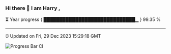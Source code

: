 ### Hi there 👋 I am Harry , 

⏳ Year progress { █████████████████████████████▁ } 99.35 %

---

⏰ Updated on Fri, 29 Dec 2023 15:29:18 GMT

![Progress Bar CI](https://github.com/duykhang68/duykhang68/workflows/Progress%20Bar%20CI/badge.svg)
